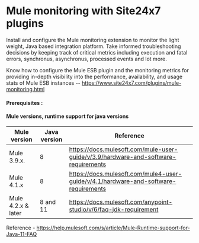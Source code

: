 # Mule monitoring with Site24x7 plugins

Install and configure the Mule monitoring extension to monitor the light weight, Java based integration platform. Take informed troubleshooting decisions by keeping track of critical metrics including execution and fatal errors, synchronus, asynchronus, processed events and lot more.

Know how to configure the Mule ESB plugin and the monitoring metrics for providing in-depth visibility into the performance, availability, and usage stats of Mule ESB instances -- https://www.site24x7.com/plugins/mule-monitoring.html

#### Prerequisites : 
	
#### Mule versions, runtime support for java versions 
| Mule version        | Java version | Reference 										       |
| ------------------- | ------------ | ----------------------------------------------------------------------------------------------- |
| Mule 3.9.x.         |     8        |  https://docs.mulesoft.com/mule-user-guide/v/3.9/hardware-and-software-requirements             |
| Mule 4.1.x   	      |     8        |  https://docs.mulesoft.com/mule4-user-guide/v/4.1/hardware-and-software-requirements            |
| Mule 4.2.x & later  |  8 and 11    |  https://docs.mulesoft.com/anypoint-studio/v/6/faq-jdk-requirement 			       |

Reference - https://help.mulesoft.com/s/article/Mule-Runtime-support-for-Java-11-FAQ
												
	



